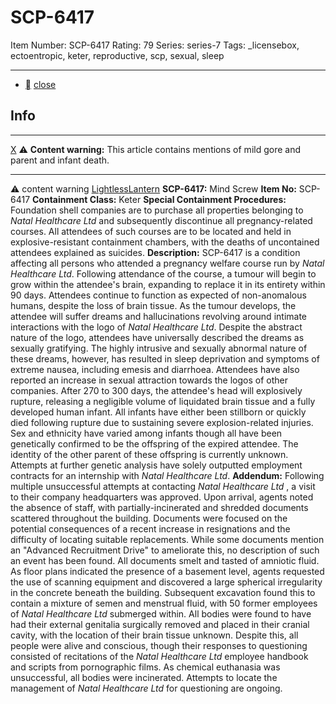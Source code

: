 # SCP-6417
Item Number: SCP-6417
Rating: 79
Series: series-7
Tags: _licensebox, ectoentropic, keter, reproductive, scp, sexual, sleep

---

  * [](javascript:;)
[close](javascript:;)
## Info
* * *
[X](javascript:;)
⚠️ **Content warning:** This article contains mentions of mild gore and parent and infant death.
* * *

⚠️ content warning 
[LightlessLantern](javascript:;)
**SCP-6417:** Mind Screw
**Item No:** SCP-6417
**Containment Class:** Keter
**Special Containment Procedures:** Foundation shell companies are to purchase all properties belonging to _Natal Healthcare Ltd_ and subsequently discontinue all pregnancy-related courses. All attendees of such courses are to be located and held in explosive-resistant containment chambers, with the deaths of uncontained attendees explained as suicides.
**Description:** SCP-6417 is a condition affecting all persons who attended a pregnancy welfare course run by _Natal Healthcare Ltd_. Following attendance of the course, a tumour will begin to grow within the attendee's brain, expanding to replace it in its entirety within 90 days. Attendees continue to function as expected of non-anomalous humans, despite the loss of brain tissue.
As the tumour develops, the attendee will suffer dreams and hallucinations revolving around intimate interactions with the logo of _Natal Healthcare Ltd_. Despite the abstract nature of the logo, attendees have universally described the dreams as sexually gratifying. The highly intrusive and sexually abnormal nature of these dreams, however, has resulted in sleep deprivation and symptoms of extreme nausea, including emesis and diarrhoea.
Attendees have also reported an increase in sexual attraction towards the logos of other companies.
After 270 to 300 days, the attendee's head will explosively rupture, releasing a negligible volume of liquidated brain tissue and a fully developed human infant. All infants have either been stillborn or quickly died following rupture due to sustaining severe explosion-related injuries. Sex and ethnicity have varied among infants though all have been genetically confirmed to be the offspring of the expired attendee.
The identity of the other parent of these offspring is currently unknown. Attempts at further genetic analysis have solely outputted employment contracts for an internship with _Natal Healthcare Ltd_.
**Addendum:** Following multiple unsuccessful attempts at contacting _Natal Healthcare Ltd_ , a visit to their company headquarters was approved. Upon arrival, agents noted the absence of staff, with partially-incinerated and shredded documents scattered throughout the building. Documents were focused on the potential consequences of a recent increase in resignations and the difficulty of locating suitable replacements. While some documents mention an "Advanced Recruitment Drive" to ameliorate this, no description of such an event has been found.
All documents smelt and tasted of amniotic fluid.
As floor plans indicated the presence of a basement level, agents requested the use of scanning equipment and discovered a large spherical irregularity in the concrete beneath the building. Subsequent excavation found this to contain a mixture of semen and menstrual fluid, with 50 former employees of _Natal Healthcare Ltd_ submerged within. All bodies were found to have had their external genitalia surgically removed and placed in their cranial cavity, with the location of their brain tissue unknown.
Despite this, all people were alive and conscious, though their responses to questioning consisted of recitations of the _Natal Healthcare Ltd_ employee handbook and scripts from pornographic films.
As chemical euthanasia was unsuccessful, all bodies were incinerated.
Attempts to locate the management of _Natal Healthcare Ltd_ for questioning are ongoing.
